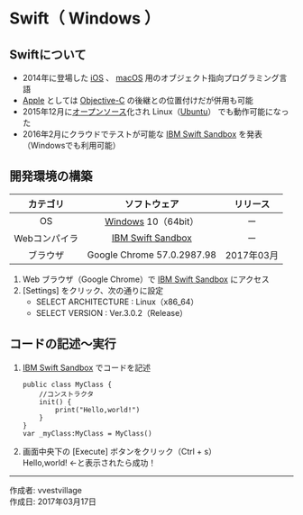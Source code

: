 # Swift（ Windows ）

## Swiftについて

* 2014年に登場した [iOS](http://bit.ly/2lw7f2p) 、 [macOS](https://ja.wikipedia.org/wiki/MacOS) 用のオブジェクト指向プログラミング言語
* [Apple](http://bit.ly/2lW4Bpm) としては [Objective-C](https://github.com/vvestvillage/HelloWorld/blob/master/languages/ObjectiveC/README.md) の後継との位置付けだが併用も可能
* 2015年12月に[オープンソース](http://bit.ly/1Md3omK)化され Linux（[Ubuntu](https://www.ubuntulinux.jp/home)） でも動作可能になった
* 2016年2月にクラウドでテストが可能な [IBM Swift Sandbox](https://swift.sandbox.bluemix.net) を発表（Windowsでも利用可能）


## 開発環境の構築

|カテゴリ|ソフトウェア|リリース|
|:--:|:--:|:--:|
|OS|[Windows](https://ja.wikipedia.org/wiki/Microsoft_Windows) 10（64bit）|ー|
|Webコンパイラ|[IBM Swift Sandbox](https://swift.sandbox.bluemix.net)|ー|
|ブラウザ|Google Chrome 57.0.2987.98|2017年03月|

1. Web ブラウザ（Google Chrome）で [IBM Swift Sandbox](https://swift.sandbox.bluemix.net) にアクセス
1. [Settings] をクリック、次の通りに設定
    * SELECT ARCHITECTURE : Linux（x86_64）
    * SELECT VERSION : Ver.3.0.2（Release）


## コードの記述～実行

1. [IBM Swift Sandbox](https://swift.sandbox.bluemix.net) でコードを記述
    ```
    public class MyClass {
        //コンストラクタ
        init() {
            print("Hello,world!")
        }
    }
    var _myClass:MyClass = MyClass()
    ```

1. 画面中央下の [Execute] ボタンをクリック（Ctrl + s）  
Hello,world! ←と表示されたら成功！

***
作成者: vvestvillage  
作成日: 2017年03月17日